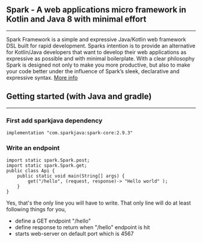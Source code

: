 ## Spark - A web applications micro framework in Kotlin and Java 8 with minimal effort
<hr>

Spark Framework is a simple and expressive Java/Kotlin web framework DSL built for rapid development. Sparks intention is to provide an alternative for Kotlin/Java developers that want to develop their web applications as expressive as possible and with minimal boilerplate. With a clear philosophy Spark is designed not only to make you more productive, but also to make your code better under the influence of Spark’s sleek, declarative and expressive syntax. [More info](https://sparkjava.com/)

## Getting started (with Java and gradle)
<hr>

### First add sparkjava dependency

``` implementation "com.sparkjava:spark-core:2.9.3" ```

### Write an endpoint
```
import static spark.Spark.post;
import static spark.Spark.get;
public class Api {
    public static void main(String[] args) {
        get("/hello", (request, response)-> "Hello world" );
    }
}
```
Yes, that's the only line you will have to write.
That only line will do at least following things for you,

- define a GET endpoint "/hello"
- define response to return when "/hello" endpoint is hit
- starts web-server on default port which is 4567

